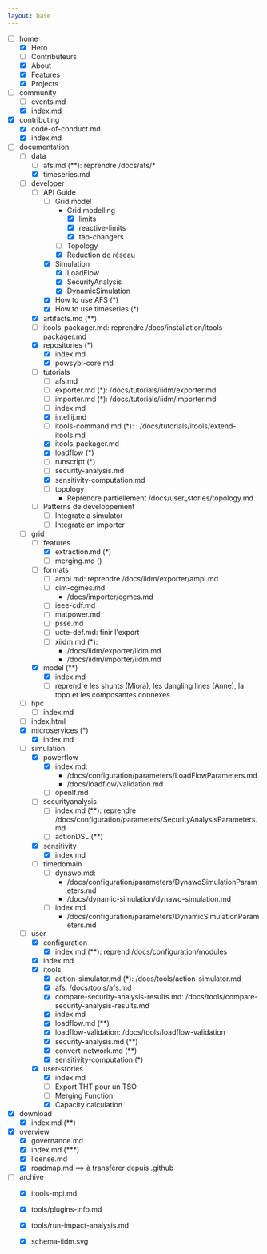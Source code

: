 ```yaml
---
layout: base
---
```


- [ ] home
    - [X] Hero
    - [ ] Contributeurs
    - [X] About
    - [X] Features
    - [X] Projects
- [ ] community
    - [ ] events.md
    - [X] index.md
- [X] contributing
    - [X] code-of-conduct.md
    - [X] index.md
- [ ] documentation
    - [ ] data
        - [ ] afs.md (**): reprendre /docs/afs/*
        - [x] timeseries.md
    - [ ] developer
        - [ ] API Guide
            - [ ] Grid model
                - Grid modelling
                  - [x] limits
                  - [x] reactive-limits
                  - [x] tap-changers
                - [ ] Topology
                - [x] Reduction de réseau
            - [x] Simulation
                - [x] LoadFlow
                - [x] SecurityAnalysis
                - [x] DynamicSimulation
            - [x] How to use AFS (*)
            - [x] How to use timeseries (*)
        - [X] artifacts.md (**)
        - [ ] itools-packager.md: reprendre /docs/installation/itools-packager.md
        - [X] repositories (*)
            - [X] index.md
            - [X] powsybl-core.md
        - [ ] tutorials
            - [ ] afs.md
            - [ ] exporter.md (*): /docs/tutorials/iidm/exporter.md
            - [ ] importer.md (*): /docs/tutorials/iidm/importer.md
            - [ ] index.md
            - [X] intellij.md
            - [ ] itools-command.md (*): : /docs/tutorials/itools/extend-itools.md
            - [X] itools-packager.md
            - [X] loadflow (*)
            - [ ] runscript (*)
            - [ ] security-analysis.md
            - [X] sensitivity-computation.md
            - [ ] topology
                - Reprendre partiellement /docs/user_stories/topology.md
        - [ ] Patterns de developpement
            - [ ] Integrate a simulator
            - [ ] Integrate an importer
    - [ ] grid
        - [ ] features
            - [x] extraction.md (*)
            - [ ] merging.md ()
        - [ ] formats
            - [ ] ampl.md: reprendre /docs/iidm/exporter/ampl.md
            - [ ] cim-cgmes.md
                - /docs/importer/cgmes.md
            - [ ] ieee-cdf.md
            - [ ] matpower.md
            - [ ] psse.md
            - [ ] ucte-def.md: finir l'export
            - [ ] xiidm.md (*):
                - /docs/iidm/exporter/iidm.md
                - /docs/iidm/importer/iidm.md
        - [x] model (**)
            - [x] index.md
            - [ ] reprendre les shunts (Miora), les dangling lines (Anne), la topo et les composantes connexes
    - [ ] hpc
        - [ ] index.md
    - [ ] index.html
    - [X] microservices (*)
        - [X] index.md
    - [ ] simulation
        - [X] powerflow
            - [X] index.md:
                - /docs/configuration/parameters/LoadFlowParameters.md
                - /docs/loadflow/validation.md
            - [ ] openlf.md
        - [ ] securityanalysis
            - [ ] index.md  (**): reprendre /docs/configuration/parameters/SecurityAnalysisParameters.md
            - [ ] actionDSL (**)
        - [X] sensitivity
            - [X] index.md
        - [ ] timedomain
            - [ ] dynawo.md:
                - /docs/configuration/parameters/DynawoSimulationParameters.md
                - /docs/dynamic-simulation/dynawo-simulation.md
            - [ ] index.md
                - /docs/configuration/parameters/DynamicSimulationParameters.md
    - [ ] user
        - [X] configuration
            - [X] index.md (**): reprend /docs/configuration/modules
        - [x] index.md
        - [X] itools
            - [X] action-simulator.md (*): /docs/tools/action-simulator.md
            - [X] afs: /docs/tools/afs.md
            - [X] compare-security-analysis-results.md: /docs/tools/compare-security-analysis-results.md
            - [X] index.md
            - [X] loadflow.md (**)
            - [X] loadflow-validation: /docs/tools/loadflow-validation
            - [X] security-analysis.md (**)
            - [X] convert-network.md (**)
            - [X] sensitivity-computation (*)
        - [X] user-stories
            - [X] index.md
            - [ ] Export THT pour un TSO
            - [ ] Merging Function
            - [X] Capacity calculation
- [X] download
    - [X] index.md (**)
- [X] overview
    - [X] governance.md
    - [X] index.md (***)
    - [X] license.md
    - [X] roadmap.md ==> à transférer depuis .github
- [ ] archive
    - [X] itools-mpi.md
    - [X] tools/plugins-info.md
    - [X] tools/run-impact-analysis.md
    - [X] schema-iidm.svg

